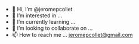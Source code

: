 - 👋 Hi, I’m @jeromepcollet
- 👀 I’m interested in ...
- 🌱 I’m currently learning ...
- 💞️ I’m looking to collaborate on ...
- 📫 How to reach me ... jeromepcollet@gmail.com

<!---
jeromepcollet/jeromepcollet is a ✨ special ✨ repository because its `README.md` (this file) appears on your GitHub profile.
You can click the Preview link to take a look at your changes.
--->
